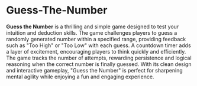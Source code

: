 # Guess-The-Number
**Guess the Number** is a thrilling and simple game designed to test your intuition and deduction skills. The game challenges players to guess a randomly generated number within a specified range, providing feedback such as "Too High" or "Too Low" with each guess. A countdown timer adds a layer of excitement, encouraging players to think quickly and efficiently. The game tracks the number of attempts, rewarding persistence and logical reasoning when the correct number is finally guessed. With its clean design and interactive gameplay, "Guess the Number" is perfect for sharpening mental agility while enjoying a fun and engaging experience.
